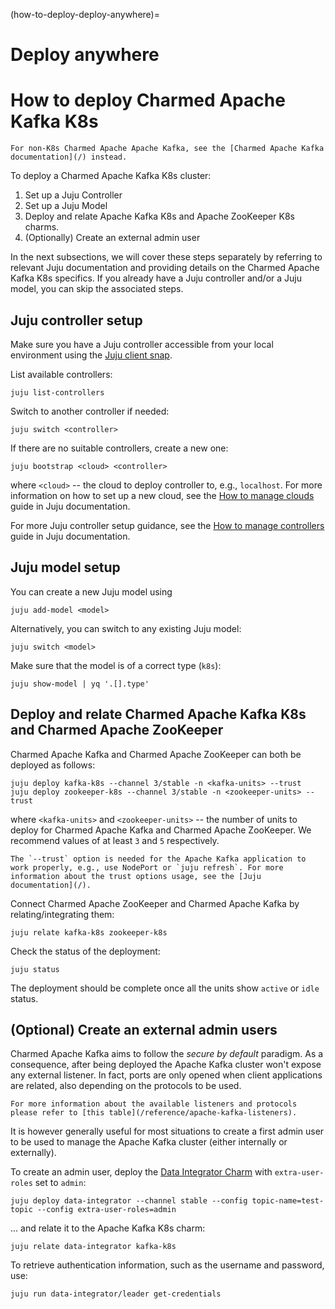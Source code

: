 (how-to-deploy-deploy-anywhere)=
# Deploy anywhere

# How to deploy Charmed Apache Kafka K8s

```{caution}
For non-K8s Charmed Apache Apache Kafka, see the [Charmed Apache Kafka documentation](/) instead.
```

To deploy a Charmed Apache Kafka K8s cluster:
1. Set up a Juju Controller
2. Set up a Juju Model
3. Deploy and relate Apache Kafka K8s and Apache ZooKeeper K8s charms.
4. (Optionally) Create an external admin user

In the next subsections, we will cover these steps separately by referring to 
relevant Juju documentation and providing details on the Charmed Apache Kafka K8s specifics.
If you already have a Juju controller and/or a Juju model, you can skip the associated steps.

## Juju controller setup

Make sure you have a Juju controller accessible from 
your local environment using the [Juju client snap](https://snapcraft.io/juju). 

List available controllers:

```commandline
juju list-controllers
```

Switch to another controller if needed:

```commandline
juju switch <controller>
```

If there are no suitable controllers, create a new one:

```commandline
juju bootstrap <cloud> <controller>
```

where `<cloud>` -- the cloud to deploy controller to, e.g., `localhost`. For more information on how to set up a new cloud, see the [How to manage clouds](https:///t/1100) guide in Juju documentation.

For more Juju controller setup guidance, see the [How to manage controllers](/) guide in Juju documentation.

## Juju model setup

You can create a new Juju model using 

```commandline
juju add-model <model>
```

Alternatively, you can switch to any existing Juju model: 

```commandline
juju switch <model>
```

Make sure that the model is of a correct type (`k8s`):

```commandline
juju show-model | yq '.[].type'
```

## Deploy and relate Charmed Apache Kafka K8s and Charmed Apache ZooKeeper

Charmed Apache Kafka and Charmed Apache ZooKeeper can both be deployed as follows:

```commandline
juju deploy kafka-k8s --channel 3/stable -n <kafka-units> --trust
juju deploy zookeeper-k8s --channel 3/stable -n <zookeeper-units> --trust
```

where `<kafka-units>` and `<zookeeper-units>` -- the number of units to deploy for Charmed Apache Kafka and Charmed Apache ZooKeeper. We recommend values of at least `3` and `5` respectively.

```{note}
The `--trust` option is needed for the Apache Kafka application to work properly, e.g., use NodePort or `juju refresh`. For more information about the trust options usage, see the [Juju documentation](/). 
```

Connect Charmed Apache ZooKeeper and Charmed Apache Kafka by relating/integrating them:

```commandline
juju relate kafka-k8s zookeeper-k8s
```

Check the status of the deployment:

```commandline
juju status
```

The deployment should be complete once all the units show `active` or `idle` status. 

## (Optional) Create an external admin users

Charmed Apache Kafka aims to follow the _secure by default_ paradigm. As a consequence, after being deployed the Apache Kafka cluster
won't expose any external listener. 
In fact, ports are only opened when client applications are related, also 
depending on the protocols to be used.

```{note}
For more information about the available listeners and protocols please refer to [this table](/reference/apache-kafka-listeners). 
```

It is however generally useful for most situations to create a first admin user
to be used to manage the Apache Kafka cluster (either internally or externally). 

To create an admin user, deploy the [Data Integrator Charm](https://charmhub.io/data-integrator) with 
`extra-user-roles` set to `admin`:

```commandline
juju deploy data-integrator --channel stable --config topic-name=test-topic --config extra-user-roles=admin
```

... and relate it to the Apache Kafka K8s charm:

```commandline
juju relate data-integrator kafka-k8s
```

To retrieve authentication information, such as the username and password, use:

```commandline
juju run data-integrator/leader get-credentials
```

